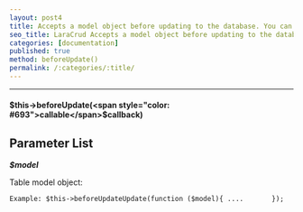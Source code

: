 ```yaml
---
layout: post4
title: Accepts a model object before updating to the database. You can change the data before saving.
seo_title: LaraCrud Accepts a model object before updating to the database. You can change the data before saving beforeUpdate()
categories: [documentation]
published: true
method: beforeUpdate()
permalink: /:categories/:title/
---
```


---

#### $this->beforeUpdate(<span style="color: #693">callable</span>$callback)

## Parameter List

***$model***

Table model object:

`
Example:
$this->beforeUpdateUpdate(function ($model){
 ....      
});
`
